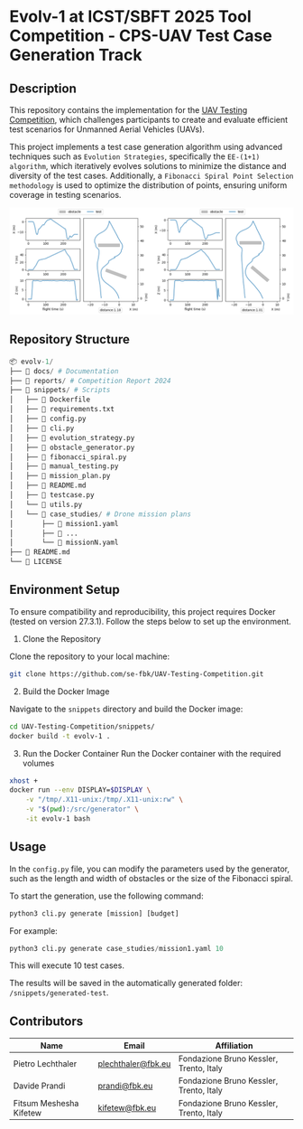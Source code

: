 # Evolv-1 at ICST/SBFT 2025 Tool Competition - CPS-UAV Test Case Generation Track

## Description
This repository contains the implementation for the [UAV Testing Competition](https://conf.researchr.org/track/icst-2025/icst-2025-tool-competition--uav-testing), which challenges participants to create and evaluate efficient test scenarios for Unmanned Aerial Vehicles (UAVs).

This project implements a test case generation algorithm using advanced techniques such as `Evolution Strategies`, specifically the `EE-(1+1) algorithm`, which iteratively evolves solutions to minimize the distance and diversity of the test cases. Additionally, a `Fibonacci Spiral Point Selection methodology` is used to optimize the distribution of points, ensuring uniform coverage in testing scenarios.

![cover](cover.png)

## Repository Structure

```python
📦 evolv-1/
├── 📁 docs/ # Documentation
├── 📁 reports/ # Competition Report 2024
├── 📁 snippets/ # Scripts
│   ├── 📄 Dockerfile
│   ├── 📄 requirements.txt 
│   ├── 📄 config.py
│   ├── 📄 cli.py 
│   ├── 📄 evolution_strategy.py
│   ├── 📄 obstacle_generator.py
│   ├── 📄 fibonacci_spiral.py
│   ├── 📄 manual_testing.py
│   ├── 📄 mission_plan.py
│   ├── 📄 README.md
│   ├── 📄 testcase.py
│   └── 📄 utils.py
│   └── 📁 case_studies/ # Drone mission plans
│       ├── 📄 mission1.yaml 
│       ├── 📄 ... 
│       └── 📄 missionN.yaml 
├── 📄 README.md
└── 📄 LICENSE
```

## Environment Setup
To ensure compatibility and reproducibility, this project requires Docker (tested on version 27.3.1). Follow the steps below to set up the environment.

1. Clone the Repository

Clone the repository to your local machine:
```bash
git clone https://github.com/se-fbk/UAV-Testing-Competition.git
```

2. Build the Docker Image

Navigate to the `snippets` directory and build the Docker image:
```bash
cd UAV-Testing-Competition/snippets/
docker build -t evolv-1 .
```

3. Run the Docker Container
Run the Docker container with the required volumes

```bash
xhost +
docker run --env DISPLAY=$DISPLAY \
    -v "/tmp/.X11-unix:/tmp/.X11-unix:rw" \
    -v "$(pwd):/src/generator" \
    -it evolv-1 bash

```

## Usage

In the `config.py` file, you can modify the parameters used by the generator, such as the length and width of obstacles or the size of the Fibonacci spiral.

To start the generation, use the following command:
```python
python3 cli.py generate [mission] [budget]
```
For example:
```python
python3 cli.py generate case_studies/mission1.yaml 10
```
This will execute 10 test cases.

The results will be saved in the automatically generated folder: `/snippets/generated-test`.

## Contributors

| **Name**                | **Email**          | **Affiliation**          |
|-------------------------|--------------------|--------------------------|
| Pietro Lechthaler       | plechthaler@fbk.eu | Fondazione Bruno Kessler, Trento, Italy |
| Davide Prandi           | prandi@fbk.eu      | Fondazione Bruno Kessler, Trento, Italy |
| Fitsum Meshesha Kifetew | kifetew@fbk.eu     | Fondazione Bruno Kessler, Trento, Italy |

